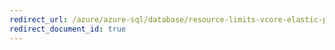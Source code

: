 ```yaml
---
redirect_url: /azure/azure-sql/database/resource-limits-vcore-elastic-pools
redirect_document_id: true
---
```

